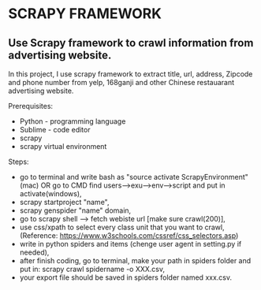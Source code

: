 SCRAPY FRAMEWORK
===

Use Scrapy framework to crawl information from advertising website.
---

In this project, I use scrapy framework to extract title, url, address, Zipcode and phone number from yelp, 168ganji and other Chinese restauarant advertising website.

Prerequisites:

* Python - programming language
* Sublime - code editor
* scrapy 
* scrapy virtual environment

Steps:

* go to terminal and write bash as "source activate ScrapyEnvironment"(mac) OR go to CMD find users-->exu-->env-->script and put in activate(windows),
* scrapy startproject "name",
* scrapy genspider "name" domain,
* go to scrapy shell --> fetch webiste url [make sure crawl(200)],
* use css/xpath to select every class unit that you want to crawl, (Reference: https://www.w3schools.com/cssref/css_selectors.asp)
* write in python spiders and items (chenge user agent in setting.py if needed),
* after finish coding, go to terminal, make your path in spiders folder and put in: scrapy crawl spidername -o XXX.csv,
* your export file should be saved in spiders folder named xxx.csv.


